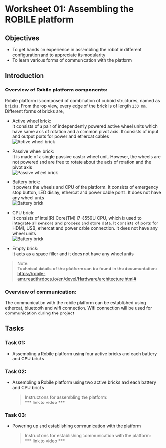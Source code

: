 Worksheet 01: Assembling the ROBILE platform
====================================

Objectives
----------
* To get hands on experience in assembling the robot in different configuration and to appreciate its modularity
* To learn various forms of communication with the platform

Introduction
----------

### Overview of Robile platform components:
Robile platform is composed of combination of cuboid structures, named as `bricks`.  From the top view, every edge of the brick is of length `233 mm`. Different forms of bricks are,
* Active wheel brick:  
It consists of a pair of independently powered active wheel units which have same axis of rotation and a common pivot axis. It consists of input and output ports for power and ethercat cables  
![Active wheel brick](../bitmaps/active_brick.png)


* Passive wheel brick:   
It is made of a single passive castor wheel unit. However, the wheels are not powered and are free to rotate about the axis of rotation and the pivot axis  
![Passive wheel brick](../bitmaps/passive_brick.png)

* Battery brick:  
It powers the wheels and CPU of the platform. It consists of emergency stop button, LED dislay, ethercat and power cable ports. It does not have any wheel units  
![Battery brick](../bitmaps/battery_brick.png)

* CPU brick:  
It consists of Intel(R) Core(TM) i7-8559U CPU, which is used to integrate all sensors and process and store data. It consists of ports for HDMI, USB, ethercat and power cable connection.  It does not have any wheel units  
![Battery brick](../bitmaps/cpu_brick.png)

* Empty brick:  
It acts as a space filler and it does not have any wheel units

> Note:  
      Technical details of the platform can be found in the documentation:   
      https://robile-amr.readthedocs.io/en/devel/Hardware/architecture.html#

### Overview of communication:
The communication with the robile platform can be established using ethercat, bluetooth and wifi connection. Wifi connection will be used for communication during the project

Tasks
----
### Task 01:  
* Assembling a Robile platform using four active bricks and each battery and CPU bricks  

### Task 02:  
* Assembling a Robile platform using two active bricks and each battery and CPU bricks

    > Instructions for assembling the platform:  
    *** link to video ***

### Task 03:  
* Powering up and establishing communication with the platform  

    > Instructions for establishing communication with the platform:  
    *** link to video ***